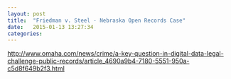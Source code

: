 ```yaml
---
layout: post
title:  "Friedman v. Steel - Nebraska Open Records Case"
date:   2015-01-13 13:27:34
categories: 
---
```


http://www.omaha.com/news/crime/a-key-question-in-digital-data-legal-challenge-public-records/article_4690a9b4-7180-5551-950a-c5d8f649b2f3.html 



